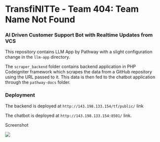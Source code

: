 # TransfiNITTe - Team 404: Team Name Not Found

### AI Driven Customer Support Bot with Realtime Updates from VCS

This repository contains LLM App by Pathway with a slight configuration change in the `llm-app` directory.

The `scraper_backend` folder contains backend application in PHP Codeigniter framework which scrapes the data from a GitHub repository using the URL passed to it. This data is then fed to the chatbot application through the `pathway-docs` folder.

### Deployment

The backend is deployed at `http://143.198.133.154/tf/public/` link

The chatbot is deployed at `http://143.198.133.154:8501/` link.

Screenshot

![](https://i.imgur.com/FGD5ZkZ.jpg)
